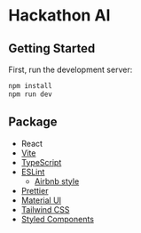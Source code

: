 # Hackathon AI

## Getting Started

First, run the development server:

```bash
npm install
npm run dev
```

## Package

- React
- [Vite](https://vitejs.dev/)
- [TypeScript](https://www.typescriptlang.org/)
- [ESLint](https://eslint.org/)
  - [Airbnb style](https://github.com/airbnb/javascript)
- [Prettier](https://prettier.io/)
- [Material UI](https://material-ui.com/)
- [Tailwind CSS](https://tailwindcss.com/)
- [Styled Components](https://styled-components.com/)

